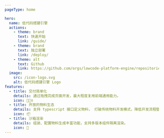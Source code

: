 ```yaml
---
pageType: home

hero:
  name: 低代码搭建引擎
  actions:
    - theme: brand
      text: 快速开始
      link: /guide/
    - theme: brand
      text: 独立部署
      link: /deploy/  
    - theme: alt
      text: Github
      link: https://github.com/orgs/lowcode-platform-engine/repositories
  image:
    src: /icon-logo.svg
    alt: 低代码搭建引擎 Logo
features:
  - title: 交付简单化
    details: 通过拖拽完成页面开发，最大程度复用前端通用能力。
    icon: 🏃🏻‍♀️
  - title: 开放的物料生态
    details: 支持 typescript 接口定义物料， 打破传统物料开发模式，降低开发流程壁垒。
    icon: 📦
  - title: 沙箱渲染
    details: 组装、配置物料生成丰富功能，支持多版本组件隔离渲染。
    icon: 🎨
---
```

